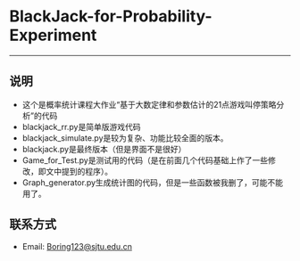 # BlackJack-for-Probability-Experiment
***
## 说明
* 这个是概率统计课程大作业“基于大数定律和参数估计的21点游戏叫停策略分析”的代码
* blackjack_rr.py是简单版游戏代码
* blackjack_simulate.py是较为复杂、功能比较全面的版本。
* blackjack.py是最终版本（但是界面不是很好）
* Game_for_Test.py是测试用的代码（是在前面几个代码基础上作了一些修改，即文中提到的程序）。
* Graph_generator.py生成统计图的代码，但是一些函数被我删了，可能不能用了。

## 联系方式
* Email: Boring123@sjtu.edu.cn
